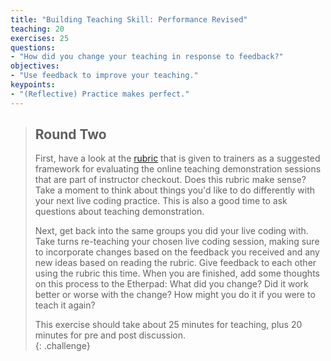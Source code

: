 ```yaml
---
title: "Building Teaching Skill: Performance Revised"
teaching: 20
exercises: 25
questions:
- "How did you change your teaching in response to feedback?"
objectives:
- "Use feedback to improve your teaching."
keypoints:
- "(Reflective) Practice makes perfect."
---
```

> ## Round Two
> First, have a look at the [rubric](https://github.com/carpentries/instructor-training/blob/gh-pages/files/teaching-demo-rubric.md) that is given to trainers as a suggested framework for evaluating the online teaching demonstration sessions that are part of instructor checkout. 
> Does this rubric make sense? Take a moment to think about things you'd like to do differently with your next live coding
> practice. This is also a good time to ask questions about teaching demonstration.
>
> Next, get back into the same groups you did your live coding with. 
> Take turns re-teaching your chosen live coding session, making sure to incorporate changes based on the feedback you received and any new ideas based on reading the rubric. 
> Give feedback to each
> other using the rubric this time. When you are finished, add some thoughts on this process to the Etherpad:
> What did you change? Did it work better or worse with the change? How might you do it if you were to teach it again?
>
>  This exercise should take about 25 minutes for teaching, plus 20 minutes for pre and post discussion.    
{: .challenge}

